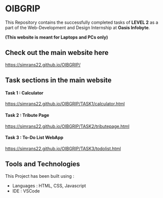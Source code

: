 # OIBGRIP

This Repository contains the successfully completed tasks of **LEVEL 2** as a part of the Web-Development and Design Internship at **Oasis Infobyte**.

**(This website is meant for Laptops and PCs only)**

## Check out the main website here 

<https://simrans22.github.io/OIBGRIP/>

## Task sections in the main website

#### Task 1 : Calculator

<https://simrans22.github.io/OIBGRIP/TASK1/calculator.html>

#### Task 2 : Tribute Page

<https://simrans22.github.io/OIBGRIP/TASK2/tributepage.html>

#### Task 3 : To-Do List WebApp

<https://simrans22.github.io/OIBGRIP/TASK3/todolist.html>

## Tools and Technologies
This Project has been built using :
  * Languages : HTML, CSS, Javascript
  * IDE : VSCode
 
